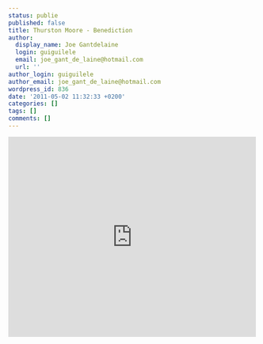 ```yaml
---
status: publie
published: false
title: Thurston Moore - Benediction
author:
  display_name: Joe Gantdelaine
  login: guiguilele
  email: joe_gant_de_laine@hotmail.com
  url: ''
author_login: guiguilele
author_email: joe_gant_de_laine@hotmail.com
wordpress_id: 836
date: '2011-05-02 11:32:33 +0200'
categories: []
tags: []
comments: []
---
```

<iframe width="500" height="405" src="http://www.youtube.com/embed/yVXy8bP4fP4" frameborder="0" allowfullscreen></iframe>
